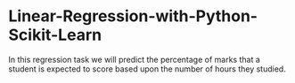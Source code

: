 # Linear-Regression-with-Python-Scikit-Learn
In this regression task we will predict the percentage of marks that a student is expected to score based upon the number of hours they studied. 

